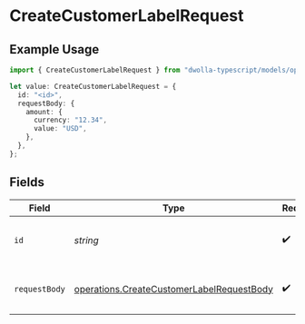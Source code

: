 # CreateCustomerLabelRequest

## Example Usage

```typescript
import { CreateCustomerLabelRequest } from "dwolla-typescript/models/operations";

let value: CreateCustomerLabelRequest = {
  id: "<id>",
  requestBody: {
    amount: {
      currency: "12.34",
      value: "USD",
    },
  },
};
```

## Fields

| Field                                                                                                  | Type                                                                                                   | Required                                                                                               | Description                                                                                            |
| ------------------------------------------------------------------------------------------------------ | ------------------------------------------------------------------------------------------------------ | ------------------------------------------------------------------------------------------------------ | ------------------------------------------------------------------------------------------------------ |
| `id`                                                                                                   | *string*                                                                                               | :heavy_check_mark:                                                                                     | ID of customer to create a label for                                                                   |
| `requestBody`                                                                                          | [operations.CreateCustomerLabelRequestBody](../../models/operations/createcustomerlabelrequestbody.md) | :heavy_check_mark:                                                                                     | Parameters to create a customer label                                                                  |